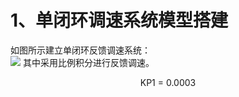 # 1、单闭环调速系统模型搭建   
如图所示建立单闭环反馈调速系统：  
![](https://i.imgur.com/Vb51xIz.jpg)
其中采用比例积分进行反馈调速。
<center>KP1 = 0.0003 
